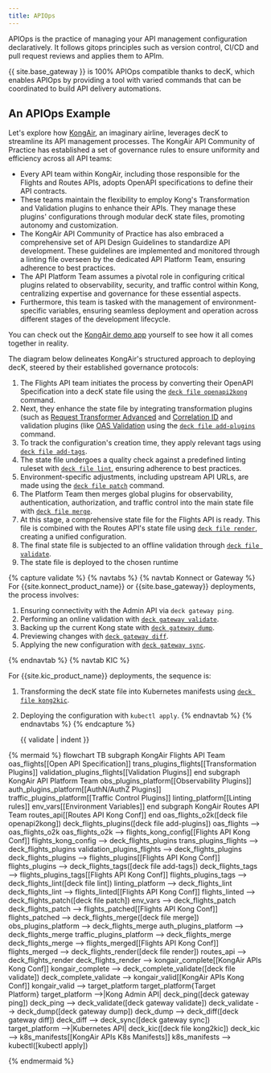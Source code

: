 ```yaml
---
title: APIOps
---
```


APIOps is the practice of managing your API management configuration declaratively. It follows gitops principles such as version control, CI/CD and pull request reviews and applies them to APIm.

{{ site.base_gateway }} is 100% APIOps compatible thanks to decK, which enables APIOps by providing a tool with varied commands that can be coordinated to build API delivery automations.

## An APIOps Example

Let's explore how [KongAir](https://github.com/Kong/KongAir), an imaginary airline, leverages decK to streamline its API management processes. The KongAir API Community of Practice has established a set of governance rules to ensure uniformity and efficiency across all API teams:

- Every API team within KongAir, including those responsible for the Flights and Routes APIs, adopts OpenAPI specifications to define their API contracts.
- These teams maintain the flexibility to employ Kong's Transformation and Validation plugins to enhance their APIs. They manage these plugins' configurations through modular decK state files, promoting autonomy and customization.
- The KongAir API Community of Practice has also embraced a comprehensive set of API Design Guidelines to standardize API development. These guidelines are implemented and monitored through a linting file overseen by the dedicated API Platform Team, ensuring adherence to best practices.
- The API Platform Team assumes a pivotal role in configuring critical plugins related to observability, security, and traffic control within Kong, centralizing expertise and governance for these essential aspects.
- Furthermore, this team is tasked with the management of environment-specific variables, ensuring seamless deployment and operation across different stages of the development lifecycle.

You can check out the [KongAir demo app](https://github.com/Kong/KongAir) yourself to see how it all comes together in reality.

The diagram below delineates KongAir's structured approach to deploying decK, steered by their established governance protocols:

1. The Flights API team initiates the process by converting their OpenAPI Specification into a decK state file using the [`deck file openapi2kong`](/deck/file/openapi2kong/) command.
2. Next, they enhance the state file by integrating transformation plugins (such as [Request Transformer Advanced](/hub/kong-inc/request-transformer-advanced/) and [Correlation ID](/hub/kong-inc/correlation-id/) and validation plugins (like [OAS Validation](/hub/kong-inc/oas-validation/) using the [`deck file add-plugins`](/deck/file/manipulation/plugins/) command.
3. To track the configuration's creation time, they apply relevant tags using [`deck file add-tags`](/deck/file/manipulation/tags/).
4. The state file undergoes a quality check against a predefined linting ruleset with [`deck file lint`](/deck/file/lint/), ensuring adherence to best practices.
5. Environment-specific adjustments, including upstream API URLs, are made using the [`deck file patch`](/deck/file/manipulation/patch/) command.
6. The Platform Team then merges global plugins for observability, authentication, authorization, and traffic control into the main state file with [`deck file merge`](/deck/file/merge/).
7. At this stage, a comprehensive state file for the Flights API is ready. This file is combined with the Routes API's state file using [`deck file render`](/deck/file/render/), creating a unified configuration.
8. The final state file is subjected to an offline validation through [`deck file validate`](/deck/file/validate/).
9. The state file is deployed to the chosen runtime

{% capture validate %}
{% navtabs %}
{% navtab Konnect or Gateway %}
For {{site.konnect_product_name}} or {{site.base_gateway}} deployments, the process involves:

1. Ensuring connectivity with the Admin API via `deck gateway ping`.
2. Performing an online validation with [`deck gateway validate`](/deck/gateway/validate/).
3. Backing up the current Kong state with [`deck gateway dump`](/deck/gateway/dump/).
4. Previewing changes with [`deck gateway diff`](/deck/gateway/diff/).
5. Applying the new configuration with [`deck gateway sync`](/deck/gateway/sync/).

{% endnavtab %}
{% navtab KIC %}

For {{site.kic_product_name}} deployments, the sequence is:

1. Transforming the decK state file into Kubernetes manifests using [`deck file kong2kic`](/deck/file/kong2kic/).
2. Deploying the configuration with `kubectl apply`.
{% endnavtab %}
{% endnavtabs %}
{% endcapture %}
   
    {{ validate | indent }}

<!--vale off-->
{% mermaid %}
        flowchart TB
    subgraph KongAir Flights API Team
        oas_flights[[Open API Specification]]
        trans_plugins_flights[[Transformation Plugins]]
        validation_plugins_flights[[Validation Plugins]]
    end
    subgraph KongAir API Platform Team
        obs_plugins_platform[[Observability Plugins]]
        auth_plugins_platform[[AuthN/AuthZ Plugins]]
        traffic_plugins_platform[[Traffic Control Plugins]]
        linting_platform[[Linting rules]]
        env_vars[[Environment Variables]]
    end
    subgraph KongAir Routes API Team
        routes_api[[Routes API Kong Conf]]
    end
    oas_flights_o2k([deck file openapi2kong])
    deck_flights_plugins([deck file add-plugins])
    oas_flights --> oas_flights_o2k
    oas_flights_o2k --> flights_kong_config[[Flights API Kong Conf]]
    flights_kong_config --> deck_flights_plugins
    trans_plugins_flights --> deck_flights_plugins
    validation_plugins_flights --> deck_flights_plugins
    deck_flights_plugins --> flights_plugins[[Flights API Kong Conf]]
    flights_plugins --> deck_flights_tags([deck file add-tags])
    deck_flights_tags --> flights_plugins_tags[[Flights API Kong Conf]]
    flights_plugins_tags --> deck_flights_lint([deck file lint])
    linting_platform --> deck_flights_lint
    deck_flights_lint --> flights_linted[[Flights API Kong Conf]]
    flights_linted --> deck_flights_patch([deck file patch])
    env_vars --> deck_flights_patch
    deck_flights_patch --> flights_patched[[Flights API Kong Conf]]
    flights_patched --> deck_flights_merge([deck file merge])
    obs_plugins_platform --> deck_flights_merge
    auth_plugins_platform --> deck_flights_merge
    traffic_plugins_platform --> deck_flights_merge
    deck_flights_merge --> flights_merged[[Flights API Kong Conf]]
    flights_merged --> deck_flights_render([deck file render])
    routes_api --> deck_flights_render
    deck_flights_render --> kongair_complete[[KongAir APIs Kong Conf]]
    kongair_complete --> deck_complete_validate([deck file validate])
    deck_complete_validate --> kongair_valid[[KongAir APIs Kong Conf]]
    kongair_valid --> target_platform
    target_platform{Target<br/>Platform}
    target_platform -->|Kong Admin API| deck_ping([deck gateway ping])
    deck_ping --> deck_validate([deck gateway validate])
    deck_validate --> deck_dump([deck gateway dump])
    deck_dump --> deck_diff([deck gateway diff])
    deck_diff --> deck_sync([deck gateway sync])
    target_platform -->|Kubernetes API| deck_kic([deck file kong2kic])
    deck_kic --> k8s_manifests[[KongAir APIs K8s Manifests]]
    k8s_manifests --> kubectl([kubectl apply])


{% endmermaid %}
<!--vale on-->
